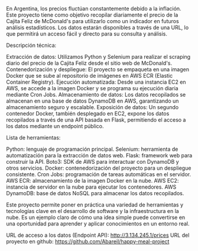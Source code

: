 En Argentina, los precios fluctúan constantemente debido a la inflación. Este proyecto tiene como objetivo recopilar diariamente el precio de la Cajita Feliz de McDonald's para utilizarlo como un indicador en futuros análisis estadísticos. Los datos estarán disponibles a través de una URL, lo que permitirá un acceso fácil y directo para su consulta y análisis.

Descripción técnica:

Extracción de datos: Utilizamos Python y Selenium para realizar el scraping diario del precio de la Cajita Feliz desde el sitio web de McDonald's.
Contenedorización y despliegue: El proyecto se empaqueta en una imagen Docker que se sube al repositorio de imágenes en AWS ECR (Elastic Container Registry).
Ejecución automatizada: Desde una instancia EC2 en AWS, se accede a la imagen Docker y se programa su ejecución diaria mediante Cron Jobs.
Almacenamiento de datos: Los datos recopilados se almacenan en una base de datos DynamoDB en AWS, garantizando un almacenamiento seguro y escalable.
Exposición de datos: Un segundo contenedor Docker, también desplegado en EC2, expone los datos recopilados a través de una API basada en Flask, permitiendo el acceso a los datos mediante un endpoint público.

Lista de herramientas:

Python: lenguaje de programación principal.
Selenium: herramienta de automatización para la extracción de datos web.
Flask: framework web para construir la API.
Boto3: SDK de AWS para interactuar con DynamoDB y otros servicios.
Docker: contenedorización del proyecto para un despliegue consistente.
Cron Jobs: programación de tareas automáticas en el servidor.
AWS ECR: almacenamiento de la imagen Docker en la nube.
AWS EC2: instancia de servidor en la nube para ejecutar los contenedores.
AWS DynamoDB: base de datos NoSQL para almacenar los datos recopilados.

Este proyecto permite poner en práctica una variedad de herramientas y tecnologías clave en el desarrollo de software y la infraestructura en la nube. Es un ejemplo claro de cómo una idea simple puede convertirse en una oportunidad para aprender y aplicar conocimientos en un entorno real.

URL de acceso a los datos (Endpoint API): http://3.134.245.1/prices
URL del proyecto en github: https://github.com/Abareil/happy-meal-project

